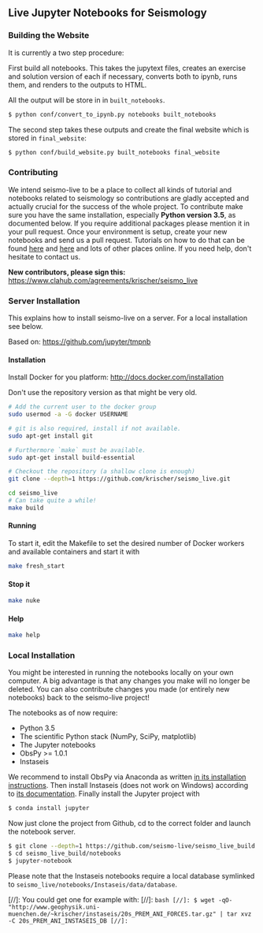 ## Live Jupyter Notebooks for Seismology

### Building the Website

It is currently a two step procedure:

First build all notebooks. This takes the jupytext files, creates an exercise
and solution version of each if necessary, converts both to ipynb, runs them,
and renders to the outputs to HTML.

All the output will be store in in `built_notebooks`.

```bash
$ python conf/convert_to_ipynb.py notebooks built_notebooks
```

The second step takes these outputs and create the final website which is
stored in `final_website`:

```bash
$ python conf/build_website.py built_notebooks final_website
```

### Contributing

We intend seismo-live to be a place to collect all kinds of tutorial and notebooks related to seismology so contributions are gladly accepted and actually crucial for the success of the whole project. To contribute make sure you have the same installation, especially **Python version 3.5**, as documented below. If you require additional packages please mention it in your pull request. Once your environment is setup, create your new notebooks and send us a pull request. Tutorials on how to do that can be found [here](https://yangsu.github.io/pull-request-tutorial/) and [here](https://www.thinkful.com/learn/github-pull-request-tutorial/) and lots of other places online. If you need help, don't hesitate to contact us.

**New contributors, please sign this:** https://www.clahub.com/agreements/krischer/seismo_live

### Server Installation

This explains how to install seismo-live on a server. For a local installation see below.

Based on: https://github.com/jupyter/tmpnb

#### Installation

Install Docker for you platform: http://docs.docker.com/installation

Don't use the repository version as that might be very old.

```bash
# Add the current user to the docker group
sudo usermod -a -G docker USERNAME

# git is also required, install if not available.
sudo apt-get install git

# Furthermore `make` must be available.
sudo apt-get install build-essential

# Checkout the repository (a shallow clone is enough)
git clone --depth=1 https://github.com/krischer/seismo_live.git

cd seismo_live
# Can take quite a while!
make build
```

#### Running

To start it, edit the Makefile to set the desired number of Docker workers and available containers and start it with

```bash
make fresh_start
```

#### Stop it

```bash
make nuke
```

#### Help

```bash
make help
```

### Local Installation

You might be interested in running the notebooks locally on your own computer. A big advantage is that any changes you make will no longer be deleted. You can also contribute changes you made (or entirely new notebooks) back to the seismo-live project!

The notebooks as of now require:

- Python 3.5
- The scientific Python stack (NumPy, SciPy, matplotlib)
- The Jupyter notebooks
- ObsPy >= 1.0.1
- Instaseis

We recommend to install ObsPy via Anaconda as written [in its installation instructions](https://github.com/obspy/obspy/wiki/Installation-via-Anaconda). Then install Instaseis (does not work on Windows) according to [its documentation](http://instaseis.net/#installation). Finally install the Jupyter project with

```bash
$ conda install jupyter
```

Now just clone the project from Github, cd to the correct folder and launch the notebook server.

```bash
$ git clone --depth=1 https://github.com/seismo-live/seismo_live_build.git
$ cd seismo_live_build/notebooks
$ jupyter-notebook
```

Please note that the Instaseis notebooks require a local database symlinked to `seismo_live/notebooks/Instaseis/data/database`. 

[//]: You could get one for example with:
[//]: ```bash
[//]: $ wget -qO- "http://www.geophysik.uni-muenchen.de/~krischer/instaseis/20s_PREM_ANI_FORCES.tar.gz" | tar xvz -C 20s_PREM_ANI_INSTASEIS_DB
[//]: ```
